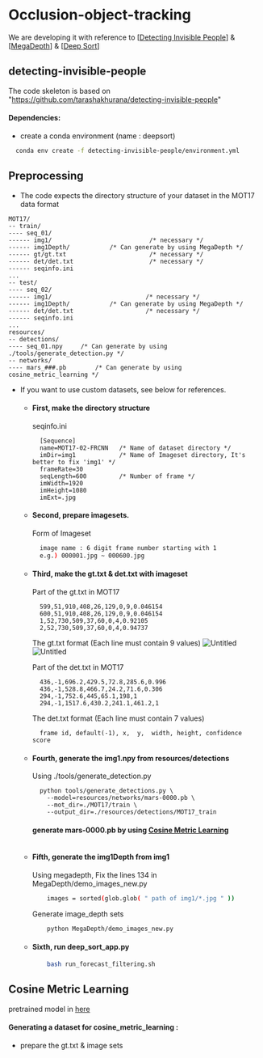 # Occlusion-object-tracking
We are developing it with reference to [[Detecting Invisible People](https://github.com/tarashakhurana/detecting-invisible-people)] & [[MegaDepth](https://github.com/zhengqili/MegaDepth)] & [[Deep Sort](https://github.com/nwojke/deep_sort)]

## detecting-invisible-people
The code skeleton is based on "https://github.com/tarashakhurana/detecting-invisible-people"

#### Dependencies:
* create a conda environment (name : deepsort)
```bash
  conda env create -f detecting-invisible-people/environment.yml
```

## Preprocessing
* The code expects the directory structure of your dataset in the MOT17 data format

```
MOT17/
-- train/
---- seq_01/
------ img1/                           /* necessary */
------ img1Depth/           /* Can generate by using MegaDepth */
------ gt/gt.txt                       /* necessary */
------ det/det.txt                     /* necessary */
------ seqinfo.ini
...
-- test/
---- seq_02/  
------ img1/                          /* necessary */
------ img1Depth/           /* Can generate by using MegaDepth */
------ det/det.txt                    /* necessary */
------ seqinfo.ini
...
resources/
-- detections/
---- seq_01.npy     /* Can generate by using ./tools/generate_detection.py */
-- networks/
---- mars_###.pb        /* Can generate by using cosine_metric_learning */
```

* If you want to use custom datasets, see below for references.

  * #### First, make the directory structure
  
    seqinfo.ini
    ```
      [Sequence]
      name=MOT17-02-FRCNN   /* Name of dataset directory */
      imDir=img1            /* Name of Imageset directory, It's better to fix 'img1' */
      frameRate=30
      seqLength=600         /* Number of frame */
      imWidth=1920
      imHeight=1080
      imExt=.jpg
    ```
    
  * #### Second, prepare imagesets.

    Form of Imageset
    ```bash
      image name : 6 digit frame number starting with 1
      e.g.) 000001.jpg ~ 000600.jpg
    ```
  * #### Third, make the gt.txt & det.txt with imageset

    Part of the gt.txt in MOT17
    ```
      599,51,910,408,26,129,0,9,0.046154
      600,51,910,408,26,129,0,9,0.046154
      1,52,730,509,37,60,0,4,0.92105
      2,52,730,509,37,60,0,4,0.94737
    ```
    The gt.txt format (Each line must contain 9 values)
    ![Untitled](https://user-images.githubusercontent.com/32154881/160889755-3b3655e7-da6f-4037-8975-6023794af0a4.png)
    ![Untitled](https://user-images.githubusercontent.com/32154881/160890340-2dbb26db-c797-4609-8109-939a7186b412.png)
    
    Part of the det.txt in MOT17
    ```
      436,-1,696.2,429.5,72.8,285.6,0.996
      436,-1,528.8,466.7,24.2,71.6,0.306
      294,-1,752.6,445,65.1,198,1
      294,-1,1517.6,430.2,241.1,461.2,1
    ```
    
    The det.txt format (Each line must contain 7 values)
    ```
      frame id, default(-1), x,  y,  width, height, confidence score
    ```
  * #### Fourth, generate the img1.npy from resources/detections
    Using ./tools/generate_detection.py
    ```
      python tools/generate_detections.py \
        --model=resources/networks/mars-0000.pb \
        --mot_dir=./MOT17/train \
        --output_dir=./resources/detections/MOT17_train
    ```
    #### generate mars-0000.pb by using [Cosine Metric Learning](#cosine-metric-learning) <br><br>
    
  * #### Fifth, generate the img1Depth from img1
  
    Using megadepth,
    Fix the lines 134 in MegaDepth/demo_images_new.py
    ```bash
        images = sorted(glob.glob( " path of img1/*.jpg " ))
    ```
    
    Generate image_depth sets
    ```bash
        python MegaDepth/demo_images_new.py
    ```
  * #### Sixth, run deep_sort_app.py
    ```bash
        bash run_forecast_filtering.sh
    ```

## Cosine Metric Learning    

pretrained model in [here](https://drive.google.com/drive/folders/13HtkxD6ggcrGJLWaUcqgXl2UO6-p4PK0)

#### Generating a dataset for cosine_metric_learning :
* prepare the gt.txt & image sets



